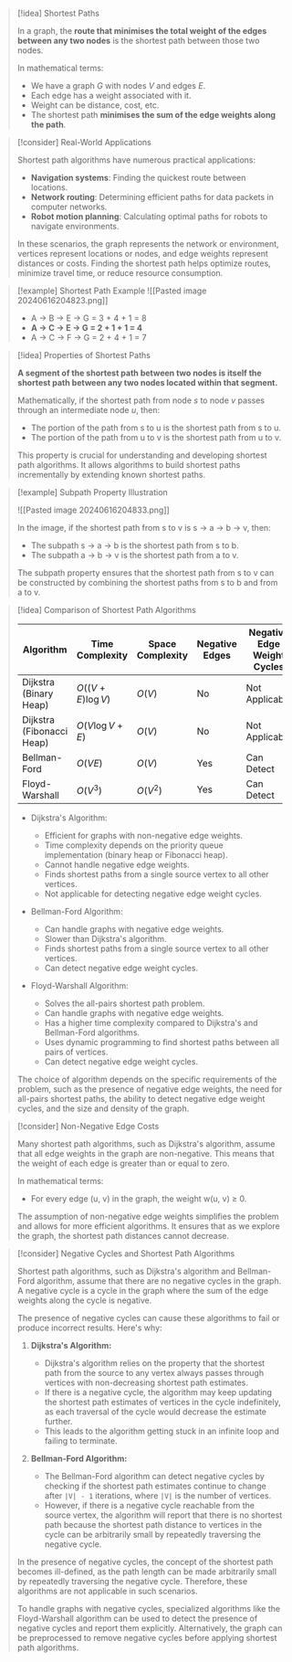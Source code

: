 > [!idea] Shortest Paths
>
> In a graph, the **route that minimises the total weight of the edges between any two nodes** is the shortest path between those two nodes.
>
> In mathematical terms:
> - We have a graph $G$ with nodes $V$ and edges $E$.
> - Each edge has a weight associated with it.
> - Weight can be distance, cost, etc.
> - The shortest path **minimises the sum of the edge weights along the path**.

> [!consider] Real-World Applications
>
> Shortest path algorithms have numerous practical applications:
>
> - **Navigation systems**: Finding the quickest route between locations.
> - **Network routing**: Determining efficient paths for data packets in computer networks.
> - **Robot motion planning**: Calculating optimal paths for robots to navigate environments.
>
> In these scenarios, the graph represents the network or environment, vertices represent locations or nodes, and edge weights represent distances or costs. Finding the shortest path helps optimize routes, minimize travel time, or reduce resource consumption.

> [!example] Shortest Path Example
> ![[Pasted image 20240616204823.png]]
>
> - A -> B -> E -> G = 3 + 4 + 1 = 8
> - **A -> C -> E -> G = 2 + 1 + 1 = 4**
> - A -> C -> F -> G = 2 + 4 + 1 = 7

> [!idea] Properties of Shortest Paths
>
> **A segment of the shortest path between two nodes is itself the shortest path between any two nodes located within that segment.**
>
> Mathematically, if the shortest path from node $s$ to node $v$ passes through an intermediate node $u$, then:
> - The portion of the path from s to u is the shortest path from s to u.
> - The portion of the path from u to v is the shortest path from u to v.
>
> This property is crucial for understanding and developing shortest path algorithms. It allows algorithms to build shortest paths incrementally by extending known shortest paths.


> [!example] Subpath Property Illustration
>
> ![[Pasted image 20240616204833.png]]
>
> In the image, if the shortest path from s to v is s → a → b → v, then:
> - The subpath s → a → b is the shortest path from s to b.
> - The subpath a → b → v is the shortest path from a to v.
>
> The subpath property ensures that the shortest path from s to v can be constructed by combining the shortest paths from s to b and from a to v.


> [!idea] Comparison of Shortest Path Algorithms
>
> | Algorithm           | Time Complexity                          | Space Complexity | Negative Edges | Negative Edge Weight Cycles | All Pairs Shortest Path |
> |---------------------|------------------------------------------|------------------|---------------|----------------------------|-------------------------|
> | Dijkstra (Binary Heap) | $O((V + E) \log V)$                   | $O(V)$           | No            | Not Applicable             | No                      |
> | Dijkstra (Fibonacci Heap) | $O(V \log V + E)$                  | $O(V)$           | No            | Not Applicable             | No                      |
> | Bellman-Ford        | $O(VE)$                                 | $O(V)$           | Yes           | Can Detect                 | No                      |
> | Floyd-Warshall      | $O(V^3)$                                | $O(V^2)$         | Yes           | Can Detect                 | Yes                     |
>
> - Dijkstra's Algorithm:
>   - Efficient for graphs with non-negative edge weights.
>   - Time complexity depends on the priority queue implementation (binary heap or Fibonacci heap).
>   - Cannot handle negative edge weights.
>   - Finds shortest paths from a single source vertex to all other vertices.
>   - Not applicable for detecting negative edge weight cycles.
>
> - Bellman-Ford Algorithm:
>   - Can handle graphs with negative edge weights.
>   - Slower than Dijkstra's algorithm.
>   - Finds shortest paths from a single source vertex to all other vertices.
>   - Can detect negative edge weight cycles.
>
> - Floyd-Warshall Algorithm:
>   - Solves the all-pairs shortest path problem.
>   - Can handle graphs with negative edge weights.
>   - Has a higher time complexity compared to Dijkstra's and Bellman-Ford algorithms.
>   - Uses dynamic programming to find shortest paths between all pairs of vertices.
>   - Can detect negative edge weight cycles.
>
> The choice of algorithm depends on the specific requirements of the problem, such as the presence of negative edge weights, the need for all-pairs shortest paths, the ability to detect negative edge weight cycles, and the size and density of the graph.


> [!consider] Non-Negative Edge Costs
>
> Many shortest path algorithms, such as Dijkstra's algorithm, assume that all edge weights in the graph are non-negative. This means that the weight of each edge is greater than or equal to zero.
>
> In mathematical terms:
> - For every edge (u, v) in the graph, the weight w(u, v) ≥ 0.
>
> The assumption of non-negative edge weights simplifies the problem and allows for more efficient algorithms. It ensures that as we explore the graph, the shortest path distances cannot decrease.

> [!consider] Negative Cycles and Shortest Path Algorithms
>
> Shortest path algorithms, such as Dijkstra's algorithm and Bellman-Ford algorithm, assume that there are no negative cycles in the graph. A negative cycle is a cycle in the graph where the sum of the edge weights along the cycle is negative.
>
> The presence of negative cycles can cause these algorithms to fail or produce incorrect results. Here's why:
>
> 1. **Dijkstra's Algorithm:**
>    - Dijkstra's algorithm relies on the property that the shortest path from the source to any vertex always passes through vertices with non-decreasing shortest path estimates.
>    - If there is a negative cycle, the algorithm may keep updating the shortest path estimates of vertices in the cycle indefinitely, as each traversal of the cycle would decrease the estimate further.
>    - This leads to the algorithm getting stuck in an infinite loop and failing to terminate.
>
> 2. **Bellman-Ford Algorithm:**
>    - The Bellman-Ford algorithm can detect negative cycles by checking if the shortest path estimates continue to change after `|V| - 1` iterations, where `|V|` is the number of vertices.
>    - However, if there is a negative cycle reachable from the source vertex, the algorithm will report that there is no shortest path because the shortest path distance to vertices in the cycle can be arbitrarily small by repeatedly traversing the negative cycle.
>
> In the presence of negative cycles, the concept of the shortest path becomes ill-defined, as the path length can be made arbitrarily small by repeatedly traversing the negative cycle. Therefore, these algorithms are not applicable in such scenarios.
>
> To handle graphs with negative cycles, specialized algorithms like the Floyd-Warshall algorithm can be used to detect the presence of negative cycles and report them explicitly. Alternatively, the graph can be preprocessed to remove negative cycles before applying shortest path algorithms.
